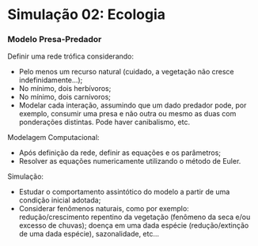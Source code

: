 # Simulação 02: Ecologia

### Modelo Presa-Predador

Definir uma rede trófica considerando:
* Pelo menos um recurso natural (cuidado, a vegetação não cresce indefinidamente...);
* No mínimo, dois herbívoros;
* No mínimo, dois carnívoros;
* Modelar cada interação, assumindo que um dado predador pode, por exemplo, consumir uma presa e não outra ou mesmo as duas com ponderações distintas. Pode haver canibalismo, etc.

Modelagem Computacional:
* Após definição da rede, definir as equações e os parâmetros;
* Resolver as equações numericamente utilizando o método de Euler.

Simulação:
* Estudar o comportamento assintótico do modelo a partir de uma condição inicial adotada;
* Considerar fenômenos naturais, como por exemplo: redução/crescimento repentino da vegetação (fenômeno da seca e/ou excesso de chuvas); doença em uma dada espécie (redução/extinção de uma dada espécie), sazonalidade, etc...
